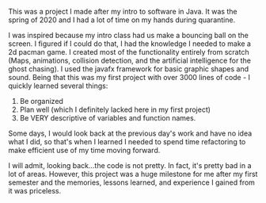 This was a project I made after my intro to software in Java. It was the spring of 2020 and I had a lot of time on my hands during quarantine.

I was inspired because my intro class had us make a bouncing ball on the screen. I figured if I could do that, I had the knowledge I needed to make a 2d pacman game.
I created most of the functionality entirely from scratch (Maps, animations, collision detection, and the artificial intelligence for the ghost chasing). I used the javafx framework for basic graphic shapes and sound.
Being that this was my first project with over 3000 lines of code - I quickly learned several things:
1) Be organized
2) Plan well (which I definitely lacked here in my first project)
3) Be VERY descriptive of variables and function names.

Some days, I would look back at the previous day's work and have no idea what I did, so that's when I learned I needed to spend time refactoring to make efficient use of my time moving forward.

I will admit, looking back...the code is not pretty. In fact, it's pretty bad in a lot of areas. However, this project was a huge milestone for me after my first semester and the memories, lessons learned, and experience I gained from it was priceless.

